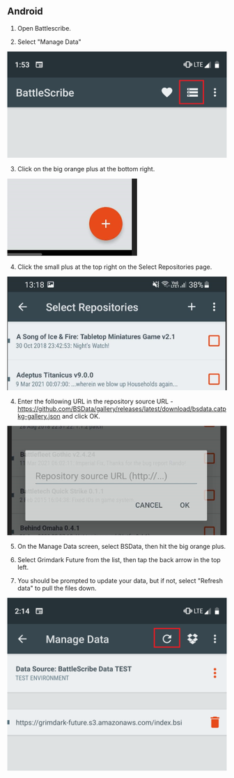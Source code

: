 ## Android

1. Open Battlescribe.

2. Select "Manage Data"

![](./images/mobile1.png)

3. Click on the big orange plus at the bottom right.

![](./images/android2.PNG)

4. Click the small plus at the top right on the Select Repositories page.

![](./images/android3.PNG)

4. Enter the following URL in the repository source URL - https://github.com/BSData/gallery/releases/latest/download/bsdata.catpkg-gallery.json and click OK.

![](./images/android4.PNG)

5. On the Manage Data screen, select BSData, then hit the big orange plus.

6. Select Grimdark Future from the list, then tap the back arrow in the top left.

7. You should be prompted to update your data, but if not, select "Refresh data" to pull the files down.

![](./images/mobile4.png)
